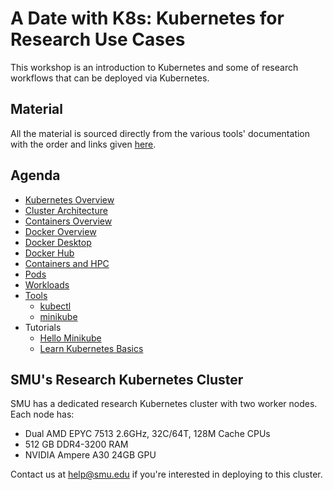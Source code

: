 # A Date with K8s: Kubernetes for Research Use Cases

This workshop is an introduction to Kubernetes and some of research workflows
that can be deployed via Kubernetes.

## Material

All the material is sourced directly from the various tools' documentation with
the order and links given
[here](https://github.com/SouthernMethodistUniversity/k8s_date).

## Agenda

- [Kubernetes Overview](https://kubernetes.io/docs/concepts/overview/)
- [Cluster Architecture](https://kubernetes.io/docs/concepts/architecture/)
- [Containers Overview](https://kubernetes.io/docs/concepts/containers/)
- [Docker Overview](https://docs.docker.com/get-started/overview/)
- [Docker Desktop](https://docs.docker.com/desktop/)
- [Docker Hub](https://hub.docker.com)
- [Containers and HPC](https://southernmethodistuniversity.github.io/hpc_docs/tutorials/containers/containers.html)
- [Pods](https://kubernetes.io/docs/concepts/workloads/pods/)
- [Workloads](https://kubernetes.io/docs/concepts/workloads/controllers/)
- [Tools](https://kubernetes.io/docs/tasks/tools/)
  - [kubectl](https://kubernetes.io/docs/reference/kubectl/)
  - [minikube](https://minikube.sigs.k8s.io/docs/start/)
- Tutorials
  - [Hello Minikube](https://kubernetes.io/docs/tutorials/hello-minikube/)
  - [Learn Kubernetes Basics](https://kubernetes.io/docs/tutorials/kubernetes-basics/)

## SMU's Research Kubernetes Cluster

SMU has a dedicated research Kubernetes cluster with two worker nodes. Each node
has:

- Dual AMD EPYC 7513 2.6GHz, 32C/64T, 128M Cache CPUs
- 512 GB DDR4-3200 RAM
- NVIDIA Ampere A30 24GB GPU

Contact us at <help@smu.edu> if you're interested in deploying to this cluster.

